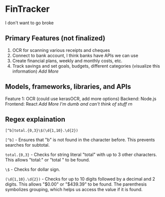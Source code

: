 # FinTracker
I don't want to go broke

## Primary Features (not finalized)
1. OCR for scanning various receipts and cheques
2. Connect to bank account, I think banks have APIs we can use
3. Create financial plans, weekly and monthly costs, etc.
4. Track savings and set goals, budgets, different categories (visualize this information)
   *Add More*

## Models, frameworks, libraries, and APIs
Feature 1: OCR (could use kerasOCR, add more options)
Backend: Node.js
Frontend: React
*Add More I'm dumb and can't think of stuff rn*


## Regex explaination
```[^b]total.{0,3}\$(\d{1,10}.\d{2})```

```[^b]``` - Ensures that "b" is not found in the character before. This prevents searches for subtotal.

```total.{0,3}``` - Checks for string literal "total" with up to 3 other characters. This allows "total:" or "total  " to be found.

```\$``` - Checks for dollar sign.

```(\d{1,10}.\d{2})``` - Checks for up to 10 digits followed by a decimal and 2 digits. This allows "$0.00" or "$439.39" to be found. The parenthesis symbolizes grouping, which helps us access the value if it is found.

